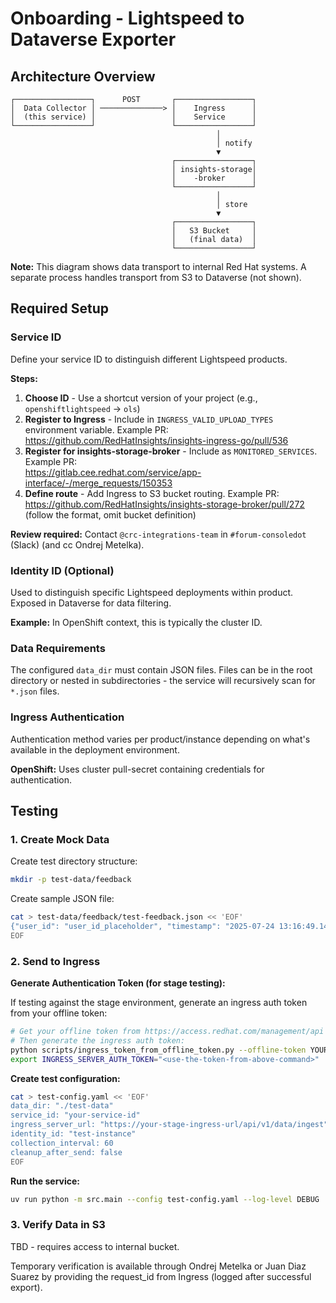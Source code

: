 # Onboarding - Lightspeed to Dataverse Exporter

## Architecture Overview

```
┌─────────────────┐      POST       ┌─────────────────┐
│  Data Collector │ ──────────────> │    Ingress      │
│  (this service) │                 │    Service      │
└─────────────────┘                 └─────────────────┘
                                              │
                                              │ notify
                                              ▼
                                    ┌─────────────────┐
                                    │ insights-storage│
                                    │    -broker      │
                                    └─────────────────┘
                                              │
                                              │ store
                                              ▼
                                    ┌─────────────────┐
                                    │   S3 Bucket     │
                                    │   (final data)  │
                                    └─────────────────┘
```

**Note:** This diagram shows data transport to internal Red Hat systems. A separate process handles transport from S3 to Dataverse (not shown).

## Required Setup

### Service ID

Define your service ID to distinguish different Lightspeed products.

**Steps:**
1. **Choose ID** - Use a shortcut version of your project (e.g., `openshiftlightspeed` → `ols`)
2. **Register to Ingress** - Include in `INGRESS_VALID_UPLOAD_TYPES` environment variable. Example PR:  
   https://github.com/RedHatInsights/insights-ingress-go/pull/536
3. **Register for insights-storage-broker** - Include as `MONITORED_SERVICES`. Example PR:  
   https://gitlab.cee.redhat.com/service/app-interface/-/merge_requests/150353
4. **Define route** - Add Ingress to S3 bucket routing. Example PR:  
   https://github.com/RedHatInsights/insights-storage-broker/pull/272 (follow the format, omit bucket definition)

**Review required:** Contact `@crc-integrations-team` in `#forum-consoledot` (Slack) (and cc Ondrej Metelka).

### Identity ID (Optional)

Used to distinguish specific Lightspeed deployments within product. Exposed in Dataverse for data filtering.

**Example:** In OpenShift context, this is typically the cluster ID.

### Data Requirements

The configured `data_dir` must contain JSON files. Files can be in the root directory or nested in subdirectories - the service will recursively scan for `*.json` files.

### Ingress Authentication

Authentication method varies per product/instance depending on what's available in the deployment environment.

**OpenShift:** Uses cluster pull-secret containing credentials for authentication.

## Testing

### 1. Create Mock Data

Create test directory structure:
```bash
mkdir -p test-data/feedback
```

Create sample JSON file:
```bash
cat > test-data/feedback/test-feedback.json << 'EOF'
{"user_id": "user_id_placeholder", "timestamp": "2025-07-24 13:16:49.140050+00:00", "conversation_id": "123e4567-e89b-12d3-a456-426614174000", "user_question": "What is XYZ", "llm_response": "Some elaborate answer", "sentiment": 1, "user_feedback": ""}
EOF
```

### 2. Send to Ingress

**Generate Authentication Token (for stage testing):**

If testing against the stage environment, generate an ingress auth token from your offline token:

```bash
# Get your offline token from https://access.redhat.com/management/api
# Then generate the ingress auth token:
python scripts/ingress_token_from_offline_token.py --offline-token YOUR_OFFLINE_TOKEN --env stage
export INGRESS_SERVER_AUTH_TOKEN="<use-the-token-from-above-command>"
```

**Create test configuration:**
```bash
cat > test-config.yaml << 'EOF'
data_dir: "./test-data"
service_id: "your-service-id"
ingress_server_url: "https://your-stage-ingress-url/api/v1/data/ingest"  # use staging for testing
identity_id: "test-instance"
collection_interval: 60
cleanup_after_send: false
EOF
```

**Run the service:**
```bash
uv run python -m src.main --config test-config.yaml --log-level DEBUG
```


### 3. Verify Data in S3

TBD - requires access to internal bucket.

Temporary verification is available through Ondrej Metelka or Juan Diaz Suarez by providing the request_id from Ingress (logged after successful export). 
